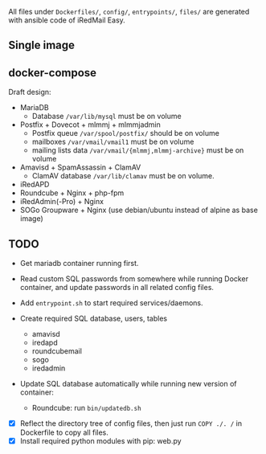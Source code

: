 All files under `Dockerfiles/`, `config/`, `entrypoints/`, `files/` are
generated with ansible code of iRedMail Easy.

## Single image

## docker-compose

Draft design:

- MariaDB
    - Database `/var/lib/mysql` must be on volume
- Postfix + Dovecot + mlmmj + mlmmjadmin
    - Postfix queue `/var/spool/postfix/` should be on volume
    - mailboxes `/var/vmail/vmail1` must be on volume
    - mailing lists data `/var/vmail/{mlmmj,mlmmj-archive}` must be on volume
- Amavisd + SpamAssassin + ClamAV
    - ClamAV database `/var/lib/clamav` must be on volume.
- iRedAPD
- Roundcube + Nginx + php-fpm
- iRedAdmin(-Pro) + Nginx
- SOGo Groupware + Nginx (use debian/ubuntu instead of alpine as base image)

## TODO

- Get mariadb container running first.
- Read custom SQL passwords from somewhere while running Docker container, and
  update passwords in all related config files.
- Add `entrypoint.sh` to start required services/daemons.

- Create required SQL database, users, tables
    - amavisd
    - iredapd
    - roundcubemail
    - sogo
    - iredadmin

- Update SQL database automatically while running new version of container:
    - Roundcube: run `bin/updatedb.sh`

- [x] Reflect the directory tree of config files, then just run `COPY ./. /` in Dockerfile to copy all files.
- [x] Install required python modules with pip: web.py
